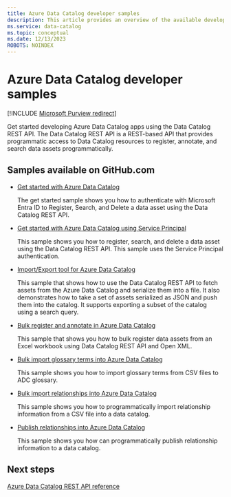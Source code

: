 ```yaml
---
title: Azure Data Catalog developer samples
description: This article provides an overview of the available developer samples for the Data Catalog REST API.
ms.service: data-catalog
ms.topic: conceptual
ms.date: 12/13/2023
ROBOTS: NOINDEX
---
```

# Azure Data Catalog developer samples

[!INCLUDE [Microsoft Purview redirect](includes/catalog-to-purview-migration-flag.md)]

Get started developing Azure Data Catalog apps using the Data Catalog REST API. The Data Catalog REST API is a REST-based API that provides programmatic access to Data Catalog resources to register, annotate, and search data assets programmatically.

## Samples available on GitHub.com

* [Get started with Azure Data Catalog](https://github.com/Azure-Samples/data-catalog-dotnet-get-started/)
  
   The get started sample shows you how to authenticate with Microsoft Entra ID to Register, Search, and Delete a data asset using the Data Catalog REST API.

* [Get started with Azure Data Catalog using Service Principal](https://github.com/Azure-Samples/data-catalog-dotnet-service-principal-get-started/)

   This sample shows you how to register, search, and delete a data asset using the Data Catalog REST API. This sample uses the Service Principal authentication.

* [Import/Export tool for Azure Data Catalog](https://github.com/Azure-Samples/data-catalog-dotnet-import-export/)

   This sample that shows how to use the Data Catalog REST API to fetch assets from the Azure Data Catalog and serialize them into a file. It also demonstrates how to take a set of assets serialized as JSON and push them into the catalog. It supports exporting a subset of the catalog using a search query.

* [Bulk register and annotate in Azure Data Catalog](https://github.com/Azure-Samples/data-catalog-dotnet-excel-register-data-assets/)
  
   This sample that shows you how to bulk register data assets from an Excel workbook using Data Catalog REST API and Open XML.
  
* [Bulk import glossary terms into Azure Data Catalog](https://github.com/Azure-Samples/data-catalog-bulk-import-glossary/)

   This sample shows you how to import glossary terms from CSV files to ADC glossary.

* [Bulk import relationships into Azure Data Catalog](https://github.com/Azure-Samples/data-catalog-bulk-import-relationship/)

   This sample shows you how to programmatically import relationship information from a CSV file into a data catalog.

* [Publish relationships into Azure Data Catalog](https://github.com/Azure-Samples/data-catalog-dotnet-publish-relationships/)

   This sample shows you how can programmatically publish relationship information to a data catalog.

## Next steps

[Azure Data Catalog REST API reference](/rest/api/datacatalog/)
